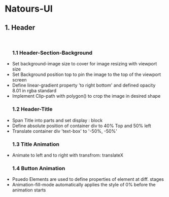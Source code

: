 # Natours-UI


<h2>1. Header</h2> <br>
<ul><h3>1.1 Header-Section-Background</h3> 
  <li>Set background-image size to cover for image resizing with viewport size</li>
  <li>Set Background position top to pin the image to the top of the viewport screen</li>
  <li>Define linear-gradient property 'to right bottom' and defined opacity 8.01 in rgba standard</li>
  <li>Implement Clip-path with polygon() to crop the image in desired shape</li>
</ul>

<ul><h3>1.2 Header-Title</h3> 
  <li>Span Title into parts and set display : block</li>
  <li>Define absolute position of container div to 40% Top and 50% left</li>
  <li>Translate container div 'text-box' to '-50%, -50%'</li>
</ul>

<ul><h3>1.3 Title Animation</h3>
  <li>Animate to left and to right with transfrom: translateX</li>
</ul>

<ul><h3>1.4 Button Animation</h3>
  <li>Psuedo Elements are used to define properties of element at diff. stages</li>
  <li>Animation-fill-mode automatically applies the style of 0% before the animation starts</li>
</ul>

